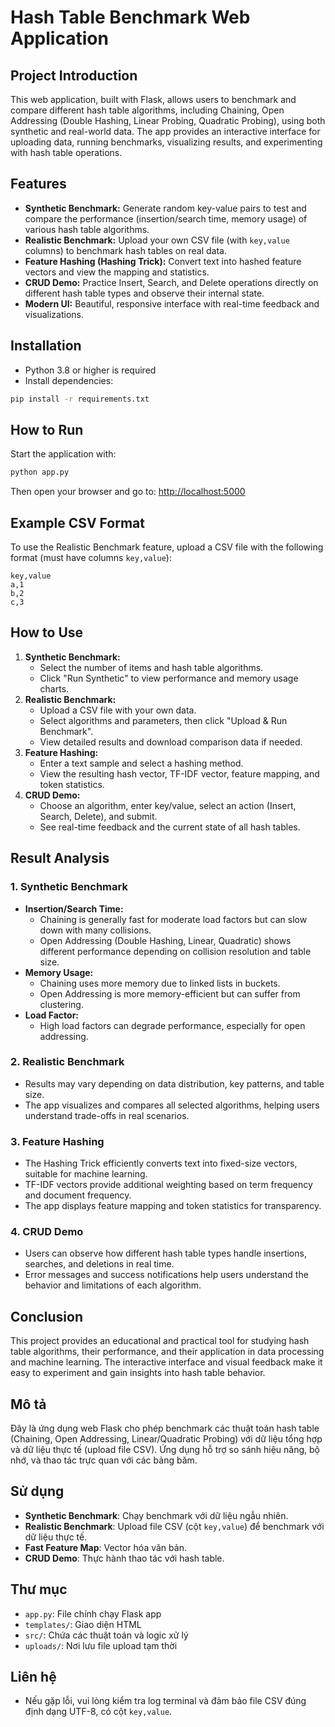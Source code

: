 # Hash Table Benchmark Web Application

## Project Introduction
This web application, built with Flask, allows users to benchmark and compare different hash table algorithms, including Chaining, Open Addressing (Double Hashing, Linear Probing, Quadratic Probing), using both synthetic and real-world data. The app provides an interactive interface for uploading data, running benchmarks, visualizing results, and experimenting with hash table operations.

## Features
- **Synthetic Benchmark:** Generate random key-value pairs to test and compare the performance (insertion/search time, memory usage) of various hash table algorithms.
- **Realistic Benchmark:** Upload your own CSV file (with `key,value` columns) to benchmark hash tables on real data.
- **Feature Hashing (Hashing Trick):** Convert text into hashed feature vectors and view the mapping and statistics.
- **CRUD Demo:** Practice Insert, Search, and Delete operations directly on different hash table types and observe their internal state.
- **Modern UI:** Beautiful, responsive interface with real-time feedback and visualizations.

## Installation
- Python 3.8 or higher is required
- Install dependencies:

```bash
pip install -r requirements.txt
```

## How to Run
Start the application with:
```bash
python app.py
```
Then open your browser and go to: [http://localhost:5000](http://localhost:5000)

## Example CSV Format
To use the Realistic Benchmark feature, upload a CSV file with the following format (must have columns `key,value`):

```csv
key,value
a,1
b,2
c,3
```

## How to Use
1. **Synthetic Benchmark:**
   - Select the number of items and hash table algorithms.
   - Click "Run Synthetic" to view performance and memory usage charts.
2. **Realistic Benchmark:**
   - Upload a CSV file with your own data.
   - Select algorithms and parameters, then click "Upload & Run Benchmark".
   - View detailed results and download comparison data if needed.
3. **Feature Hashing:**
   - Enter a text sample and select a hashing method.
   - View the resulting hash vector, TF-IDF vector, feature mapping, and token statistics.
4. **CRUD Demo:**
   - Choose an algorithm, enter key/value, select an action (Insert, Search, Delete), and submit.
   - See real-time feedback and the current state of all hash tables.

## Result Analysis
### 1. Synthetic Benchmark
- **Insertion/Search Time:**
  - Chaining is generally fast for moderate load factors but can slow down with many collisions.
  - Open Addressing (Double Hashing, Linear, Quadratic) shows different performance depending on collision resolution and table size.
- **Memory Usage:**
  - Chaining uses more memory due to linked lists in buckets.
  - Open Addressing is more memory-efficient but can suffer from clustering.
- **Load Factor:**
  - High load factors can degrade performance, especially for open addressing.

### 2. Realistic Benchmark
- Results may vary depending on data distribution, key patterns, and table size.
- The app visualizes and compares all selected algorithms, helping users understand trade-offs in real scenarios.

### 3. Feature Hashing
- The Hashing Trick efficiently converts text into fixed-size vectors, suitable for machine learning.
- TF-IDF vectors provide additional weighting based on term frequency and document frequency.
- The app displays feature mapping and token statistics for transparency.

### 4. CRUD Demo
- Users can observe how different hash table types handle insertions, searches, and deletions in real time.
- Error messages and success notifications help users understand the behavior and limitations of each algorithm.

## Conclusion
This project provides an educational and practical tool for studying hash table algorithms, their performance, and their application in data processing and machine learning. The interactive interface and visual feedback make it easy to experiment and gain insights into hash table behavior.

## Mô tả
Đây là ứng dụng web Flask cho phép benchmark các thuật toán hash table (Chaining, Open Addressing, Linear/Quadratic Probing) với dữ liệu tổng hợp và dữ liệu thực tế (upload file CSV). Ứng dụng hỗ trợ so sánh hiệu năng, bộ nhớ, và thao tác trực quan với các bảng băm.

## Sử dụng
- **Synthetic Benchmark**: Chạy benchmark với dữ liệu ngẫu nhiên.
- **Realistic Benchmark**: Upload file CSV (cột `key,value`) để benchmark với dữ liệu thực tế.
- **Fast Feature Map**: Vector hóa văn bản.
- **CRUD Demo**: Thực hành thao tác với hash table.

## Thư mục
- `app.py`: File chính chạy Flask app
- `templates/`: Giao diện HTML
- `src/`: Chứa các thuật toán và logic xử lý
- `uploads/`: Nơi lưu file upload tạm thời

## Liên hệ
- Nếu gặp lỗi, vui lòng kiểm tra log terminal và đảm bảo file CSV đúng định dạng UTF-8, có cột `key,value`. 